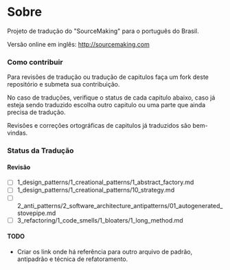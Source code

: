 Sobre
==============

Projeto de tradução do "SourceMaking" para o português do Brasil.

Versão online em inglês:
http://sourcemaking.com


### Como contribuir

Para revisões de tradução ou tradução de capitulos faça um fork deste repositório e submeta sua contribuição.

No caso de traduções, verifique o status de cada capitulo abaixo, caso já esteja sendo traduzido escolha outro capitulo ou uma parte que ainda precisa de tradução.

Revisões e correções ortográficas de capitulos já traduzidos são bem-vindas.

### Status da Tradução

#### Revisão

 - [ ] 1_design_patterns/1_creational_patterns/1_abstract_factory.md
 - [ ] 1_design_patterns/1_creational_patterns/10_strategy.md
 - [ ] 2_anti_patterns/2_software_architecture_antipatterns/01_autogenerated_stovepipe.md
 - [ ] 3_refactoring/1_code_smells/1_bloaters/1_long_method.md

#### TODO
* Criar os link onde há referência para outro arquivo de padrão, antipadrão e técnica de refatoramento.
